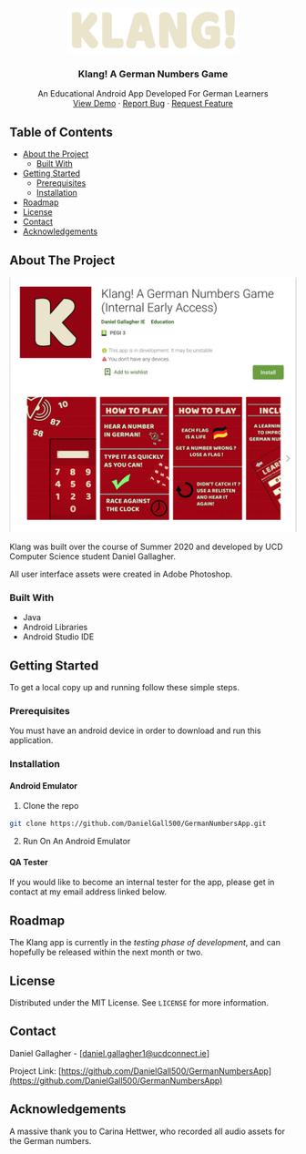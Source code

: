 
<!-- PROJECT LOGO -->
<br />
<p align="center">
  <a href="https://github.com/
  /GermanNumbersApp">
    <img src="https://github.com/DanielGall500/GermanNumbersApp/blob/master/app/src/main/res/drawable-hdpi/klang_logo_text.png" alt="Logo" width="300" height="80">
  </a>

  <h3 align="center">Klang! A German Numbers Game</h3>

  <p align="center">
    An Educational Android App Developed For German Learners
    <br />
    <a href="https://github.com/DanielGall500/GermanNumbersApp">View Demo</a>
    ·
    <a href="https://github.com/DanielGall500/GermanNumbersApp/issues">Report Bug</a>
    ·
    <a href="https://github.com/DanielGall500/GermanNumbersApp/issues">Request Feature</a>
  </p>
</p>


<!-- TABLE OF CONTENTS -->
## Table of Contents

* [About the Project](#about-the-project)
  * [Built With](#built-with)
* [Getting Started](#getting-started)
  * [Prerequisites](#prerequisites)
  * [Installation](#installation)
* [Roadmap](#roadmap)
* [License](#license)
* [Contact](#contact)
* [Acknowledgements](#acknowledgements)

<!-- ABOUT THE PROJECT -->
## About The Project

![Store-Image][store-image]

Klang was built over the course of Summer 2020 and developed by UCD Computer Science student Daniel Gallagher.

All user interface assets were created in Adobe Photoshop. 

### Built With

* Java
* Android Libraries
* Android Studio IDE


<!-- GETTING STARTED -->
## Getting Started

To get a local copy up and running follow these simple steps.

### Prerequisites

You must have an android device in order to download and run this application.

### Installation

#### Android Emulator
1. Clone the repo
```sh
git clone https://github.com/DanielGall500/GermanNumbersApp.git
```
2. Run On An Android Emulator

#### QA Tester
If you would like to become an internal tester for the app, please get in contact at my email address linked below.

<!-- ROADMAP -->
## Roadmap

The Klang app is currently in the *testing phase of development*, and can hopefully be released within the next month or two. 

<!-- LICENSE -->
## License

Distributed under the MIT License. See `LICENSE` for more information.

<!-- CONTACT -->
## Contact

Daniel Gallagher - [daniel.gallagher1@ucdconnect.ie]

Project Link: [https://github.com/DanielGall500/GermanNumbersApp](https://github.com/DanielGall500/GermanNumbersApp)

<!-- ACKNOWLEDGEMENTS -->
## Acknowledgements

A massive thank you to Carina Hettwer, who recorded all audio assets for the German numbers.

<!-- MARKDOWN LINKS & IMAGES -->
[product-screenshot]: https://github.com/DanielGall500/GermanNumbersApp/blob/master/featured_images/icon/klang_app_icon.png
[store-image]: https://github.com/DanielGall500/GermanNumbersApp/blob/master/featured_images/store_image.png
